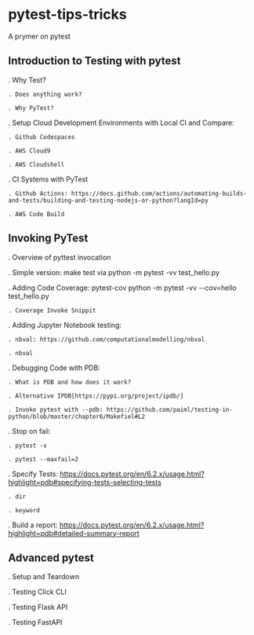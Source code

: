 # pytest-tips-tricks

A prymer on pytest

## Introduction to Testing with pytest

. Why Test?

    . Does anything work?
  
    . Why PyTest?
. Setup Cloud Development Environments with Local CI and Compare:

    . Github Codespaces
  
    . AWS Cloud9
  
    . AWS Cloudshell
    
. CI Systems with PyTest
  
    . Github Actions: https://docs.github.com/actions/automating-builds-and-tests/building-and-testing-nodejs-or-python?langId=py
  
    . AWS Code Build

## Invoking PyTest

. Overview of pyttest invocation

. Simple version: make test via python -m pytest -vv test_hello.py

. Adding Code Coverage: pytest-cov python -m pytest -vv --cov=hello test_hello.py

    . Coverage Invoke Snippit

. Adding Jupyter Notebook testing:
  
    . nbval: https://github.com/computationalmodelling/nbval
  
    . nbval
    
. Debugging Code with PDB:
  
    . What is PDB and how does it work?
  
    . Alternative IPDB[https://pypi.org/project/ipdb/]
  
    . Invoke pytest with --pdb: https://github.com/paiml/testing-in-python/blob/master/chapter6/Makefiel#L2

. Stop on fail:
  
    . pytest -x
  
    . pytest --maxfail=2

. Specify Tests: https://docs.pytest.org/en/6.2.x/usage.html?highlight=pdb#specifying-tests-selecting-tests
  
    . dir
  
    . keyword

. Build a report: https://docs.pytest.org/en/6.2.x/usage.html?highlight=pdb#detailed-summary-report

## Advanced pytest

. Setup and Teardown

. Testing Click CLI

. Testing Flask API

. Testing FastAPI


